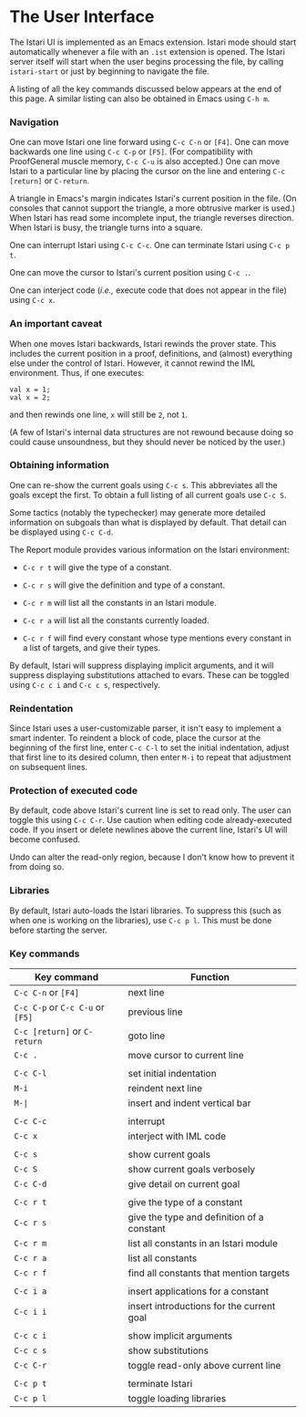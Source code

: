 # The User Interface

The Istari UI is implemented as an Emacs extension.  Istari mode
should start automatically whenever a file with an `.ist` extension is
opened.  The Istari server itself will start when the user begins
processing the file, by calling `istari-start` or just by beginning to
navigate the file.

A listing of all the key commands discussed below appears at the end
of this page.  A similar listing can also be obtained in Emacs using 
`C-h m`.


### Navigation

One can move Istari one line forward using `C-c C-n` or `[F4]`.  One
can move backwards one line using `C-c C-p` or `[F5]`.  (For
compatibility with ProofGeneral muscle memory, `C-c C-u` is also
accepted.)  One can move Istari to a particular line by placing the
cursor on the line and entering `C-c [return]` or `C-return`.

A triangle in Emacs's margin indicates Istari's current position in
the file.  (On consoles that cannot support the triangle, a more
obtrusive marker is used.)  When Istari has read some incomplete
input, the triangle reverses direction.  When Istari is busy, the
triangle turns into a square.

One can interrupt Istari using `C-c C-c`.  One can terminate Istari
using `C-c p t`.

One can move the cursor to Istari's current position using `C-c .`.

One can interject code (*i.e.,* execute code that does not appear in
the file) using `C-c x`.



### An important caveat

When one moves Istari backwards, Istari rewinds the prover state.
This includes the current position in a proof, definitions, and
(almost) everything else under the control of Istari.  However, it
cannot rewind the IML environment.  Thus, if one executes:

    val x = 1;
    val x = 2;

and then rewinds one line, `x` will still be `2`, not `1`.

(A few of Istari's internal data structures are not rewound because
doing so could cause unsoundness, but they should never be noticed by
the user.)



### Obtaining information

One can re-show the current goals using `C-c s`.  This abbreviates all
the goals except the first.  To obtain a full listing of all current
goals use `C-c S`.

Some tactics (notably the typechecker) may generate more detailed
information on subgoals than what is displayed by default.  That
detail can be displayed using `C-c C-d`.

The Report module provides various information on the Istari
environment:

- `C-c r t` will give the type of a constant.

- `C-c r s` will give the definition and type of a constant.

- `C-c r m` will list all the constants in an Istari module.

- `C-c r a` will list all the constants currently loaded.

- `C-c r f` will find every constant whose type mentions
  every constant in a list of targets, and give their types.

By default, Istari will suppress displaying implicit arguments, and it
will suppress displaying substitutions attached to evars.  These can
be toggled using `C-c c i` and `C-c c s`, respectively.



### Reindentation

Since Istari uses a user-customizable parser, it isn't easy to
implement a smart indenter.  To reindent a block of code, place the
cursor at the beginning of the first line, enter `C-c C-l` to set the
initial indentation, adjust that first line to its desired column,
then enter `M-i` to repeat that adjustment on subsequent lines.



### Protection of executed code

By default, code above Istari's current line is set to read only.  The
user can toggle this using `C-c C-r`.  Use caution when editing code
already-executed code.  If you insert or delete newlines above the
current line, Istari's UI will become confused.

Undo can alter the read-only region, because I don't know how to
prevent it from doing so.



### Libraries

By default, Istari auto-loads the Istari libraries.  To suppress this
(such as when one is working on the libraries), use `C-c p l`.  This
must be done before starting the server.



### Key commands

| Key command                      | Function                                   |
| -------------------------------- | ------------------------------------------ |
| `C-c C-n` or `[F4]`              | next line                                  |
| `C-c C-p` or `C-c C-u` or `[F5]` | previous line                              |
| `C-c [return]` or `C-return`     | goto line                                  |
| `C-c .`                          | move cursor to current line                |
|                                  |                                            |
| `C-c C-l`                        | set initial indentation                    |
| `M-i`                            | reindent next line                         |
| <code>M-&#124;</code>            | insert and indent vertical bar             | 
|                                  |                                            |
| `C-c C-c`                        | interrupt                                  |
| `C-c x`                          | interject with IML code                    |
|                                  |                                            |
| `C-c s`                          | show current goals                         |
| `C-c S`                          | show current goals verbosely               |
| `C-c C-d`                        | give detail on current goal                |
|                                  |                                            |
| `C-c r t`                        | give the type of a constant                |
| `C-c r s`                        | give the type and definition of a constant |
| `C-c r m`                        | list all constants in an Istari module     |
| `C-c r a`                        | list all constants                         |
| `C-c r f`                        | find all constants that mention targets    |
|                                  |                                            |
| `C-c i a`                        | insert applications for a constant         |
| `C-c i i`                        | insert introductions for the current goal  |
|                                  |                                            |
| `C-c c i`                        | show implicit arguments                    |
| `C-c c s`                        | show substitutions                         |
| `C-c C-r`                        | toggle read-only above current line        |
|                                  |                                            |
| `C-c p t`                        | terminate Istari                           |
| `C-c p l`                        | toggle loading libraries                   |
